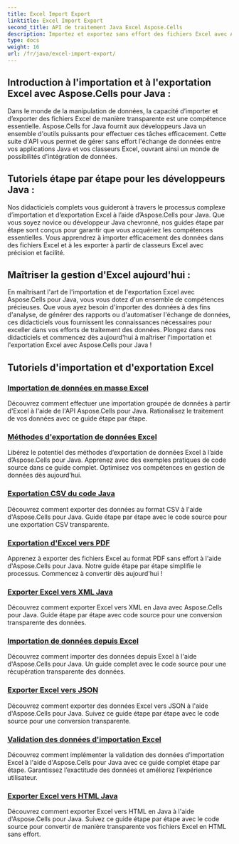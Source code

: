 ```yaml
---
title: Excel Import Export
linktitle: Excel Import Export
second_title: API de traitement Java Excel Aspose.Cells
description: Importez et exportez sans effort des fichiers Excel avec Aspose.Cells pour Java. Explorez des didacticiels étape par étape pour un échange de données fluide. Maîtrisez la manipulation d'Excel dès aujourd'hui !
type: docs
weight: 16
url: /fr/java/excel-import-export/
---
```


## Introduction à l'importation et à l'exportation Excel avec Aspose.Cells pour Java :

Dans le monde de la manipulation de données, la capacité d’importer et d’exporter des fichiers Excel de manière transparente est une compétence essentielle. Aspose.Cells for Java fournit aux développeurs Java un ensemble d'outils puissants pour effectuer ces tâches efficacement. Cette suite d'API vous permet de gérer sans effort l'échange de données entre vos applications Java et vos classeurs Excel, ouvrant ainsi un monde de possibilités d'intégration de données.

## Tutoriels étape par étape pour les développeurs Java :

Nos didacticiels complets vous guideront à travers le processus complexe d’importation et d’exportation Excel à l’aide d’Aspose.Cells pour Java. Que vous soyez novice ou développeur Java chevronné, nos guides étape par étape sont conçus pour garantir que vous acquériez les compétences essentielles. Vous apprendrez à importer efficacement des données dans des fichiers Excel et à les exporter à partir de classeurs Excel avec précision et facilité.

## Maîtriser la gestion d'Excel aujourd'hui :

En maîtrisant l'art de l'importation et de l'exportation Excel avec Aspose.Cells pour Java, vous vous dotez d'un ensemble de compétences précieuses. Que vous ayez besoin d'importer des données à des fins d'analyse, de générer des rapports ou d'automatiser l'échange de données, ces didacticiels vous fournissent les connaissances nécessaires pour exceller dans vos efforts de traitement des données. Plongez dans nos didacticiels et commencez dès aujourd'hui à maîtriser l'importation et l'exportation Excel avec Aspose.Cells pour Java !

## Tutoriels d'importation et d'exportation Excel
### [Importation de données en masse Excel](./bulk-data-import-excel/)
Découvrez comment effectuer une importation groupée de données à partir d'Excel à l'aide de l'API Aspose.Cells pour Java. Rationalisez le traitement de vos données avec ce guide étape par étape.
### [Méthodes d'exportation de données Excel](./excel-data-export-methods/)
Libérez le potentiel des méthodes d’exportation de données Excel à l’aide d’Aspose.Cells pour Java. Apprenez avec des exemples pratiques de code source dans ce guide complet. Optimisez vos compétences en gestion de données dès aujourd’hui.
### [Exportation CSV du code Java](./csv-export-java-code/)
Découvrez comment exporter des données au format CSV à l'aide d'Aspose.Cells pour Java. Guide étape par étape avec le code source pour une exportation CSV transparente.
### [Exportation d'Excel vers PDF](./exporting-excel-to-pdf/)
Apprenez à exporter des fichiers Excel au format PDF sans effort à l'aide d'Aspose.Cells pour Java. Notre guide étape par étape simplifie le processus. Commencez à convertir dès aujourd'hui !
### [Exporter Excel vers XML Java](./export-excel-to-xml-java/)
Découvrez comment exporter Excel vers XML en Java avec Aspose.Cells pour Java. Guide étape par étape avec code source pour une conversion transparente des données.
### [Importation de données depuis Excel](./data-import-from-excel/)
Découvrez comment importer des données depuis Excel à l'aide d'Aspose.Cells pour Java. Un guide complet avec le code source pour une récupération transparente des données.
### [Exporter Excel vers JSON](./export-excel-to-json/)
Découvrez comment exporter des données Excel vers JSON à l'aide d'Aspose.Cells pour Java. Suivez ce guide étape par étape avec le code source pour une conversion transparente.
### [Validation des données d'importation Excel](./excel-import-data-validation/)
Découvrez comment implémenter la validation des données d'importation Excel à l'aide d'Aspose.Cells pour Java avec ce guide complet étape par étape. Garantissez l’exactitude des données et améliorez l’expérience utilisateur. 
### [Exporter Excel vers HTML Java](./export-excel-to-html-java/)
Découvrez comment exporter Excel vers HTML en Java à l'aide d'Aspose.Cells pour Java. Suivez ce guide étape par étape avec le code source pour convertir de manière transparente vos fichiers Excel en HTML sans effort.